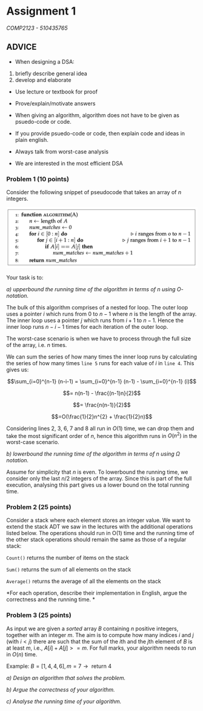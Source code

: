 # Assignment 1
*COMP2123 - 510435765*

## ADVICE
- When designing a DSA:
1. briefly describe general idea
2. develop and elaborate

- Use lecture or textbook for proof

- Prove/explain/motivate answers

- When giving an algorithm, algorithm does not have to be given as psuedo-code or code.

- If you provide psuedo-code or code, then explain code and ideas in plain english.

- Always talk from worst-case analysis

- We are interested in the most efficient DSA

### Problem 1 (10 points)

Consider the following snippet of pseudocode that takes an array of $n$ integers. 

<p align="center">
    <img src="https://github.com/infernocadet/comp2123/blob/main/graphics/prob1.png" width="auto" height="auto">
</p>

Your task is to:

*a) upperbound the running time of the algorithm in terms of* $n$ *using* $O$*-notation.*

The bulk of this algorithm comprises of a nested for loop. The outer loop uses a pointer $i$ which runs from $0$ to $n-1$ where $n$ is the length of the array. The inner loop uses a pointer $j$ which runs from $i+1$ to $n-1$. Hence the inner loop runs $n-i-1$ times for each iteration of the outer loop.

The worst-case scenario is when we have to process through the full size of the array, i.e. $n$ times.

We can sum the series of how many times the inner loop runs by calculating the series of how many times ```line 5``` runs for each value of $i$ in ```line 4```. This gives us:

$$\sum_{i=0}^{n-1} (n-i-1) = \sum_{i=0}^{n-1} (n-1) - \sum_{i=0}^{n-1} (i)$$

$$= n(n-1) - \frac{(n-1)n}{2}$$

$$= \frac{n(n-1)}{2}$$

$$=O(\frac{1}{2}n^{2} + \frac{1}{2}n)$$

Considering lines 2, 3, 6, 7 and 8 all run in $O(1)$ time, we can drop them and take the most significant order of $n$, hence this algorithm runs in $O(n^2)$ in the worst-case scenario.

*b) lowerbound the running time of the algorithm in terms of $n$ using* $\Omega$ *notation.*

Assume for simplicity that $n$ is even. To lowerbound the running time, we consider only the last $n/2$ integers of the array. Since this is part of the full execution, analysing this part gives us a lower bound on the total running time.


### Problem 2 (25 points)

Consider a stack where each element stores an integer value. We want to extend the stack ADT we saw in the lectures with the additional operations listed below. The operations should run in O(1) time and the running time of the other stack operations should remain the same as those of a regular stack:

```Count()``` returns the number of items on the stack

```Sum()``` returns the sum of all elements on the stack

```Average()``` returns the average of all the elements on the stack

*For each operation, describe their implementation in English, argue the correctness and the running time. *


### Problem 3 (25 points)

As input we are given a *sorted* array $B$ containing $n$ positive integers, together with an integer $m$. The aim is to compute how many indices $i$ and $j$ (with $i < j$) there are such that the sum of the $i$th and the $j$th element of $B$ is at least $m$, i.e., $A[i] + A[j] >= m$. For full marks, your algorithm needs to run in $O(n)$ time.

Example:
$B = [1, 4, 4, 6], m = 7 → \text{ return } 4$

*a) Design an algorithm that solves the problem.*

*b) Argue the correctness of your algorithm.*

*c) Analyse the running time of your algorithm.*

